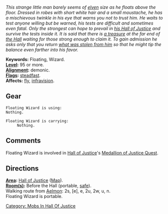 *This strange little man barely seems of [elven](Elves.md "wikilink")
size as he floats above the floor. Dressed in robes with short white
hair and a small moustache, he has a mischievous twinkle in his eye that
warns you not to trust him. He waits to test anyone willing but be
warned, his tests are difficult and sometimes even fatal. Only the
strongest can hope to prevail in [his Hall of
Justice](:Category:_Hall_Of_Justice.md "wikilink") and survive the tests
inside it. It is said that there is [a
treasure](Medallion_Of_Justice.md "wikilink") at the far end of [the
Hall](:Category:_Hall_Of_Justice.md "wikilink") waiting for those strong
enough to claim it. To gain admission he asks only that you return [what
was stolen from him](Scales_Of_Justice.md "wikilink") so that he might
tip the balance even farther into his favor.*

**Keywords:** Floating, Wizard.  
**[Level](Level.md "wikilink"):** 95 or more.  
**[Alignment](Alignment.md "wikilink"):** demonic.  
**[Flags](:Category:_Mob_Types.md "wikilink"):**
[steadfast](Sentinel_Mobs.md "wikilink").  
**Affects:** [fly](Fly.md "wikilink"),
[infravision](Infravision.md "wikilink").  

## Gear

`Floating Wizard is using:`  
`Nothing.`

`Floating Wizard is carrying:`  
`     Nothing.`

## Comments

Floating Wizard is involved in [Hall of
Justice](:Category:_Hall_Of_Justice.md "wikilink")'s [Medallion of
Justice Quest](Medallion_Of_Justice_Quest.md "wikilink").

## Directions

**[Area](:Category:_Areas.md "wikilink"):** [Hall of
Justice](:Category:_Hall_Of_Justice.md "wikilink")
([Map](Hall_Of_Justice_Map.md "wikilink")).  
**[Room(s)](:Category:_Rooms.md "wikilink"):** Before the Hall
(portable, [safe](Safe_Rooms.md "wikilink")).  
Walking route from [Aelmon](Aelmon.md "wikilink"): 2s, \[e\], e, 2u, 2w,
u, n.  
Floating Wizard is portable.  

[Category: Mobs In Hall Of
Justice](Category:_Mobs_In_Hall_Of_Justice "wikilink")

